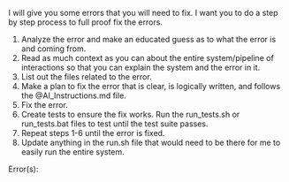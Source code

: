 I will give you some errors that you will need to fix. I want you to do a step by step process to full proof fix the errors.

1. Analyze the error and make an educated guess as to what the error is and coming from.
2. Read as much context as you can about the entire system/pipeline of interactions so that you can explain the system and the error in it.
3. List out the files related to the error.
4. Make a plan to fix the error that is clear, is logically written, and follows the @AI_Instructions.md file.
5. Fix the error.
6. Create tests to ensure the fix works. Run the run_tests.sh or run_tests.bat files to test until the test suite passes.
7. Repeat steps 1-6 until the error is fixed.
8. Update anything in the run.sh file that would need to be there for me to easily run the entire system.

Error(s):
